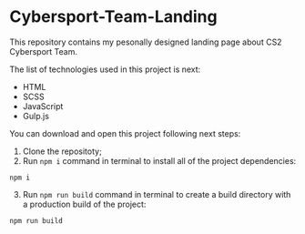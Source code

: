 ﻿# Cybersport-Team-Landing

This repository contains my pesonally designed landing page about CS2 Cybersport Team.

The list of technologies used in this project is next:

- HTML
- SCSS
- JavaScript
- Gulp.js

You can download and open this project following next steps:

1. Clone the repositoty;
2. Run ```npm i``` command in terminal to install all of the project dependencies:
```
npm i
```
3. Run ```npm run build``` command in terminal to create a build directory with a production build of the project:
```
npm run build
```
